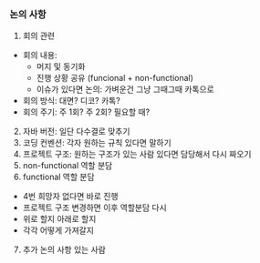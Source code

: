 ### 논의 사항
1. 회의 관련
  - 회의 내용:
    - 머지 및 동기화 
    - 진행 상황 공유 (funcional + non-functional)
    - 이슈가 있다면 논의: 가벼운건 그냥 그때그때 카톡으로
  - 회의 방식: 대면? 디코? 카톡?
  - 회의 주기: 주 1회? 주 2회? 필요할 때?
2. 자바 버전: 일단 다수결로 맞추기
3. 코딩 컨벤션: 각자 원하는 규칙 있다면 말하기
4. 프로젝트 구조: 원하는 구조가 있는 사람 있다면 담당해서 다시 짜오기
5. non-functional 역할 분담
6. functional 역할 분담
  - 4번 희망자 없다면 바로 진행
  - 프로젝트 구조 변경하면 이후 역할분담 다시
  - 위로 할지 아래로 할지
  - 각각 어떻게 가져갈지 
7. 추가 논의 사항 있는 사람

